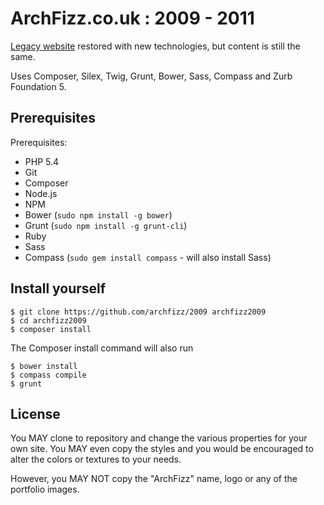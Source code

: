 ArchFizz.co.uk : 2009 - 2011
============================

[Legacy website](http://2009.archfizz.org/) restored with new technologies, but content is still the same.

Uses Composer, Silex, Twig, Grunt, Bower, Sass, Compass and Zurb Foundation 5.


Prerequisites
-------------

Prerequisites:

  * PHP 5.4
  * Git
  * Composer
  * Node.js
  * NPM
  * Bower (`sudo npm install -g bower`)
  * Grunt (`sudo npm install -g grunt-cli`)
  * Ruby
  * Sass
  * Compass (`sudo gem install compass` - will also install Sass)


Install yourself
----------------

    $ git clone https://github.com/archfizz/2009 archfizz2009
    $ cd archfizz2009
    $ composer install

The Composer install command will also run

    $ bower install
    $ compass compile
    $ grunt


License
-------

You MAY clone to repository and change the various properties for your own site.
You MAY even copy the styles and you would be encouraged to alter the colors or textures to your needs.

However, you MAY NOT copy the "ArchFizz" name, logo or any of the portfolio images.
